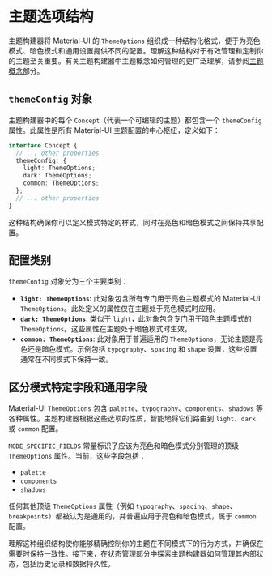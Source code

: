 # 主题选项结构

主题构建器将 Material-UI 的 `ThemeOptions` 组织成一种结构化格式，便于为亮色模式、暗色模式和通用设置提供不同的配置。理解这种结构对于有效管理和定制你的主题至关重要。有关主题构建器中主题概念如何管理的更广泛理解，请参阅[主题概念](./core-concepts-theme-concepts.md)部分。

## `themeConfig` 对象

主题构建器中的每个 `Concept`（代表一个可编辑的主题）都包含一个 `themeConfig` 属性。此属性是所有 Material-UI 主题配置的中心枢纽，定义如下：

```typescript
interface Concept {
  // ... other properties
  themeConfig: {
    light: ThemeOptions;
    dark: ThemeOptions;
    common: ThemeOptions;
  };
  // ... other properties
}
```

这种结构确保你可以定义模式特定的样式，同时在亮色和暗色模式之间保持共享配置。

## 配置类别

`themeConfig` 对象分为三个主要类别：

*   **`light: ThemeOptions`**: 此对象包含所有专门用于亮色主题模式的 Material-UI `ThemeOptions`。此处定义的属性仅在主题处于亮色模式时应用。
*   **`dark: ThemeOptions`**: 类似于 `light`，此对象包含专门用于暗色主题模式的 `ThemeOptions`。这些属性在主题处于暗色模式时生效。
*   **`common: ThemeOptions`**: 此对象用于普遍适用的 `ThemeOptions`，无论主题是亮色还是暗色模式。示例包括 `typography`、`spacing` 和 `shape` 设置，这些设置通常在不同模式下保持一致。

## 区分模式特定字段和通用字段

Material-UI `ThemeOptions` 包含 `palette`、`typography`、`components`、`shadows` 等各种属性。主题构建器根据这些选项的性质，智能地将它们路由到 `light`、`dark` 或 `common` 配置。

`MODE_SPECIFIC_FIELDS` 常量标识了应该为亮色和暗色模式分别管理的顶级 `ThemeOptions` 属性。当前，这些字段包括：

*   `palette`
*   `components`
*   `shadows`

任何其他顶级 `ThemeOptions` 属性（例如 `typography`、`spacing`、`shape`、`breakpoints`）都被认为是通用的，并普遍应用于亮色和暗色模式，属于 `common` 配置。

理解这种组织结构使你能够精确控制你的主题在不同模式下的行为方式，并确保在需要时保持一致性。接下来，在[状态管理](./core-concepts-state-management.md)部分中探索主题构建器如何管理其内部状态，包括历史记录和数据持久性。
